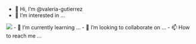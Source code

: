 - 👋 Hi, I’m @valeria-gutierrez
- 👀 I’m interested in ...
<img src="https://img.shields.io/badge/MySQL-005C84?style=for-the-badge&logo=mysql&logoColor=white"/>
- 🌱 I’m currently learning ...
- 💞️ I’m looking to collaborate on ...
- 📫 How to reach me ...

<!---
valeria-gutierrez/valeria-gutierrez is a ✨ special ✨ repository because its `README.md` (this file) appears on your GitHub profile.
You can click the Preview link to take a look at your changes.
--->
